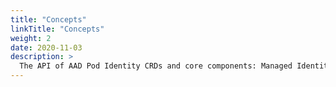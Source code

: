 ```yaml
---
title: "Concepts"
linkTitle: "Concepts"
weight: 2
date: 2020-11-03
description: >
  The API of AAD Pod Identity CRDs and core components: Managed Identity Controller (MIC) and Node Managed Identity (NMI).
---
```


